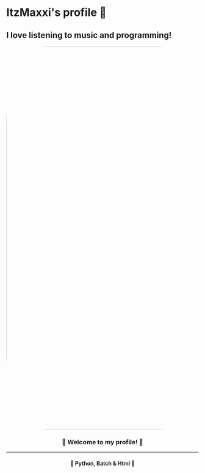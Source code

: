 # ItzMaxxi's profile 💮
## I love listening to music and programming!


<div align="middle" alt="card">
  <img style="border-radius: 20%;" src="https://cdn.discordapp.com/attachments/916868561111253054/917042831351246918/Morteratsch_glacier_1.png" alt="logo" width="1000px"> 
  <h3> 🍥 Welcome to my profile! 🍥 </h3>
  <hr>
  <h4> 🔮 Python, Batch & Html 🔮</h4>
</div>
